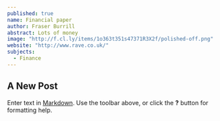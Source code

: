 ```yaml
---
published: true
name: Financial paper
author: Fraser Burrill
abstract: Lots of money
image: "http://f.cl.ly/items/1o363t351s47371R3X2f/polished-off.png"
website: "http://www.rave.co.uk/"
subjects: 
  - Finance
---
```


## A New Post

Enter text in [Markdown](http://daringfireball.net/projects/markdown/). Use the toolbar above, or click the **?** button for formatting help.